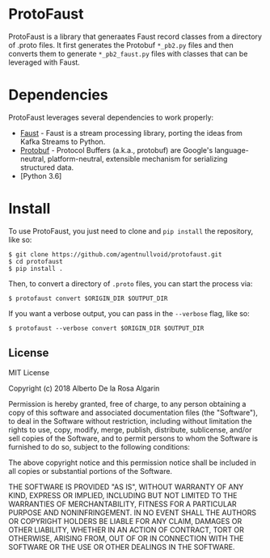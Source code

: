 # ProtoFaust

ProtoFaust is a library that generaates Faust record classes from a directory
of .proto files. It first generates the Protobuf `*_pb2.py` files and then converts
them to generate `*_pb2_faust.py` files with classes that can be leveraged with Faust.

# Dependencies

ProtoFaust leverages several dependencies to work properly:

* [Faust](https://github.com/robinhood/faust) - Faust is a stream processing library, porting the ideas from Kafka Streams to Python.
* [Protobuf](https://github.com/google/protobuf) - Protocol Buffers (a.k.a., protobuf) are Google's language-neutral, platform-neutral, extensible mechanism for serializing structured data.
* [Python 3.6]

# Install

To use ProtoFaust, you just need to clone and `pip install` the repository, like so:

`$ git clone https://github.com/agentnullvoid/protofaust.git`\
`$ cd protofaust`\
`$ pip install .`

Then, to convert a directory of `.proto` files, you can start the process via:

`$ protofaust convert $ORIGIN_DIR $OUTPUT_DIR`

If you want a verbose output, you can pass in the `--verbose` flag, like so:

`$ protofaust --verbose convert $ORIGIN_DIR $OUTPUT_DIR`

License
----

MIT License

Copyright (c) 2018 Alberto De la Rosa Algarin

Permission is hereby granted, free of charge, to any person obtaining a copy
of this software and associated documentation files (the "Software"), to deal
in the Software without restriction, including without limitation the rights
to use, copy, modify, merge, publish, distribute, sublicense, and/or sell
copies of the Software, and to permit persons to whom the Software is
furnished to do so, subject to the following conditions:

The above copyright notice and this permission notice shall be included in all
copies or substantial portions of the Software.

THE SOFTWARE IS PROVIDED "AS IS", WITHOUT WARRANTY OF ANY KIND, EXPRESS OR
IMPLIED, INCLUDING BUT NOT LIMITED TO THE WARRANTIES OF MERCHANTABILITY,
FITNESS FOR A PARTICULAR PURPOSE AND NONINFRINGEMENT. IN NO EVENT SHALL THE
AUTHORS OR COPYRIGHT HOLDERS BE LIABLE FOR ANY CLAIM, DAMAGES OR OTHER
LIABILITY, WHETHER IN AN ACTION OF CONTRACT, TORT OR OTHERWISE, ARISING FROM,
OUT OF OR IN CONNECTION WITH THE SOFTWARE OR THE USE OR OTHER DEALINGS IN THE
SOFTWARE.
